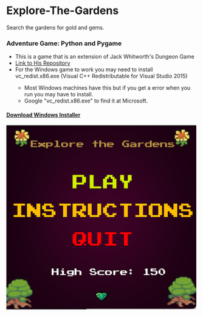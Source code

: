 # Explore-The-Gardens
Search the gardens for gold and gems. 

<h3>
Adventure Game: Python and Pygame
</h3>
<ul>
  <li>This is a game that is an extension of Jack Whitworth's Dungeon Game</li>
  <li><a href="https://github.com/Jack-Writes-Code/Pygame-Dungeon-Game" target="_blank" rel="noopener noreferrer">Link to His Repository</a></li>
  <li>For the Windows game to work you may need to install vc_redist.x86.exe (Visual C++ Redistributable for Visual Studio 2015) </li>
  <ul>
    <li>Most Windows machines have this but if you get a error when you run you may have to install.</li>
    <li>Google "vc_redist.x86.exe" to find it at Microsoft.</li>
  </ul>
</ul>

<h4><a href="https://drive.google.com/file/d/1WQiUJWArXmodwOHGP71r7Xi8sptH-OaP/view?usp=sharing" target="_blank" rel="noopener noreferrer">Download Windows Installer</a></h4>

<img src="https://github.com/groeneveldwoodstock/Explore-The-Gardens/blob/main/ScreenShot.png" alt="Screen Shot">
  </body>
